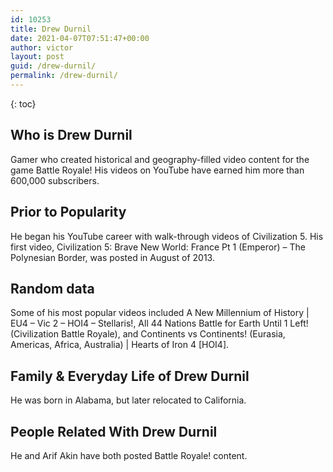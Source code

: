 ```yaml
---
id: 10253
title: Drew Durnil
date: 2021-04-07T07:51:47+00:00
author: victor
layout: post
guid: /drew-durnil/
permalink: /drew-durnil/
---
```



{: toc}


## Who is Drew Durnil



Gamer who created historical and geography-filled video content for the game Battle Royale! His videos on YouTube have earned him more than 600,000 subscribers.

                
                
                
## Prior to Popularity



He began his YouTube career with walk-through videos of Civilization 5. His first video, Civilization 5: Brave New World: France Pt 1 (Emperor) &#8211; The Polynesian Border, was posted in August of 2013.

                
                
                
## Random data



Some of his most popular videos included A New Millennium of History | EU4 &#8211; Vic 2 &#8211; HOI4 &#8211; Stellaris!, All 44 Nations Battle for Earth Until 1 Left! (Civilization Battle Royale), and Continents vs Continents! (Eurasia, Americas, Africa, Australia) | Hearts of Iron 4 [HOI4].

                
                
                
## Family & Everyday Life of Drew Durnil



He was born in Alabama, but later relocated to California.

                
                
                
## People Related With Drew Durnil



He and Arif Akin have both posted Battle Royale! content.

                
              
            
          
          
          